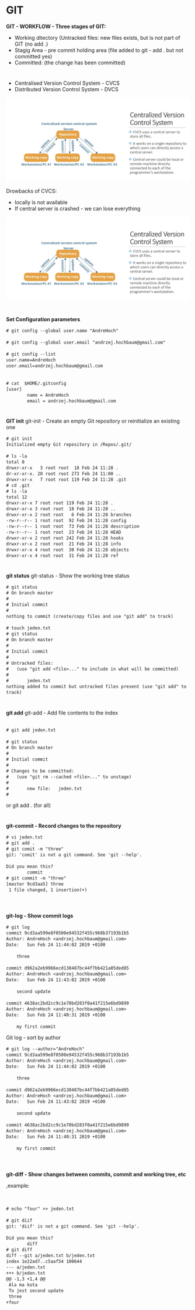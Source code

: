 # GIT

**GIT - WORKFLOW - Three stages of GIT:**
* Working ditectory  (Untracked files: new files exists, but is not part of GIT (no add .)
* Stagig Area - pre commit holding area  (file added to git - add . but not committed yes)
* Committed: (the change has been committed)

#

* Centralised Version Control System - CVCS
* Distributed Version Control System - DVCS

![Alt](images/git1.png)

Drowbacks of CVCS:
- locally is not available
- If central server is crashed - we can lose everything

![Alt](images/git1.png)

# 
**Set Configuration parameters**

```
# git config --global user.name "AndreHoch"

# git config --global user.email "andrzej.hochbaum@gmail.com"

# git config --list
user.name=AndreHoch
user.email=andrzej.hochbaum@gmail.com


# cat  $HOME/.gitconfig
[user]
        name = AndreHoch
        email = andrzej.hochbaum@gmail.com

```
#


**GIT init**
git-init - Create an empty Git repository or reinitialize an existing one

```
# git init
Initialized empty Git repository in /Repos/.git/

# ls -la
total 0
drwxr-xr-x   3 root root  18 Feb 24 11:28 .
dr-xr-xr-x. 20 root root 273 Feb 24 11:00 ..
drwxr-xr-x   7 root root 119 Feb 24 11:28 .git
# cd .git
# ls -la
total 12
drwxr-xr-x 7 root root 119 Feb 24 11:28 .
drwxr-xr-x 3 root root  18 Feb 24 11:28 ..
drwxr-xr-x 2 root root   6 Feb 24 11:28 branches
-rw-r--r-- 1 root root  92 Feb 24 11:28 config
-rw-r--r-- 1 root root  73 Feb 24 11:28 description
-rw-r--r-- 1 root root  23 Feb 24 11:28 HEAD
drwxr-xr-x 2 root root 242 Feb 24 11:28 hooks
drwxr-xr-x 2 root root  21 Feb 24 11:28 info
drwxr-xr-x 4 root root  30 Feb 24 11:28 objects
drwxr-xr-x 4 root root  31 Feb 24 11:28 ref
```
#

**git status**
git-status - Show the working tree status
```
# git status
# On branch master
#
# Initial commit
#
nothing to commit (create/copy files and use "git add" to track)

# touch jeden.txt
# git status
# On branch master
#
# Initial commit
#
# Untracked files:
#   (use "git add <file>..." to include in what will be committed)
#
#       jeden.txt
nothing added to commit but untracked files present (use "git add" to track)

```
#


**git add**
 git-add - Add file contents to the index
 
 ```
 
# git add jeden.txt

# git status
# On branch master
#
# Initial commit
#
# Changes to be committed:
#   (use "git rm --cached <file>..." to unstage)
#
#       new file:   jeden.txt
#
```
or git add . (for all)

#

**git-commit - Record changes to the repository**

```
# vi jeden.txt
# git add .
# git comit -m "three"
git: 'comit' is not a git command. See 'git --help'.

Did you mean this?
        commit
# git commit -m "three"
[master 9cd3aa5] three
 1 file changed, 1 insertion(+)


```
#

**git-log - Show commit logs**

```
# git log
commit 9cd3aa599e8f0500e94532f455c968b37193b1b5
Author: AndreHoch <andrzej.hochbaum@gmail.com>
Date:   Sun Feb 24 11:44:02 2019 +0100

    three

commit d962a2eb9966ecd138487bc44f7bb421a05ded85
Author: AndreHoch <andrzej.hochbaum@gmail.com>
Date:   Sun Feb 24 11:43:02 2019 +0100

    second update

commit 4638ac2bd2cc9c1e70bd283f0a41f215e6bd9899
Author: AndreHoch <andrzej.hochbaum@gmail.com>
Date:   Sun Feb 24 11:40:31 2019 +0100

    my first commit

```
Git log - sort by author 

```
# git log --author="AndreHoch"
commit 9cd3aa599e8f0500e94532f455c968b37193b1b5
Author: AndreHoch <andrzej.hochbaum@gmail.com>
Date:   Sun Feb 24 11:44:02 2019 +0100

    three

commit d962a2eb9966ecd138487bc44f7bb421a05ded85
Author: AndreHoch <andrzej.hochbaum@gmail.com>
Date:   Sun Feb 24 11:43:02 2019 +0100

    second update

commit 4638ac2bd2cc9c1e70bd283f0a41f215e6bd9899
Author: AndreHoch <andrzej.hochbaum@gmail.com>
Date:   Sun Feb 24 11:40:31 2019 +0100

    my first commit


```
# 

**git-diff - Show changes between commits, commit and working tree, etc**

,example:

```


# echo "four" >> jeden.txt

# git diif
git: 'diif' is not a git command. See 'git --help'.

Did you mean this?
        diff
# git diff
diff --git a/jeden.txt b/jeden.txt
index 1e22ad7..c5aaf54 100644
--- a/jeden.txt
+++ b/jeden.txt
@@ -1,3 +1,4 @@
 Ala ma kota
 To jest second update
 three
+four

```
